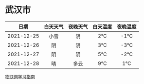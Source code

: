 # 武汉市
|日期|白天天气|夜晚天气|白天温度|夜晚温度|
|:--:|:--:|:--:|:--:|:--:|
|2021-12-25|小雪|阴|2℃|-1℃|
|2021-12-26|阴|阴|3℃|-3℃|
|2021-12-27|阴|阴|5℃|-2℃|
|2021-12-28|晴|多云|9℃|1℃|
 
[物联网学习指南](http://doc.lziqi.top/IoT)
